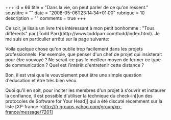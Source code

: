+++
id = 66
title = "Dans la vie, on peut parler de ce qu'on ressent."
soustitre = ""
date = "2008-05-06T23:14:34+01:00"
rubrique = 10
description = ""
comments = true
+++

<div class="chapo"></div>
Ce soir, je lisais un livre très intéressant à mon petit bonhomme : "Tous différents" par [Todd Parr](http://www.toddparr.com/todd/index.html). Je me suis en particulier arrêté sur la page suivante:
<img19|center>

Voila quelque chose qu'on oublie trop facilement dans les projets professionnels. Par exemple, que penser d'un chef de projet qui insisterait pour être vouvoyé ? Ne serait-ce pas le meilleur moyen de fermer ce type de communication ? Quel est l'intérêt d'entretenir cette distance ? 

Bon, il est vrai que le vouvoiement peut être une simple question d'éducation et être très bien vécu. 

Quoi qu'il en soit, pour inciter les membres d'un projet à s'ouvrir et instaurer la confiance, il est possible d'utiliser la technique du check-in[[un des protocoles de Software for Your Head]] qui a été discuté récemment sur la liste [XP-france->http://fr.groups.yahoo.com/group/xp-france/message/7201]